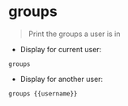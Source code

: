 # groups

> Print the groups a user is in

- Display for current user:

`groups`

- Display for another user:

`groups {{username}}`
